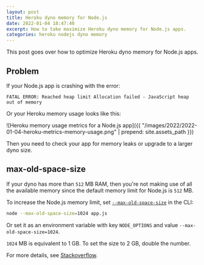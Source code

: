 ```yaml
---
layout: post
title: Heroku dyno memory for Node.js
date: 2022-01-04 18:47:40
excerpt: How to take maximize Heroku dyno memory for Node.js apps.
categories: heroku nodejs dyno memory
---
```


This post goes over how to optimize Heroku dyno memory for Node.js apps.

## Problem

If your Node.js app is crashing with the error:

```
FATAL ERROR: Reached heap limit Allocation failed - JavaScript heap out of memory
```

Or your Heroku memory usage looks like this:

![Heroku memory usage metrics for a Node.js app]({{ "/images/2022/2022-01-04-heroku-metrics-memory-usage.png" | prepend: site.assets_path }})

Then you need to check your app for memory leaks or upgrade to a larger dyno size.

## max-old-space-size

If your dyno has more than `512` MB RAM, then you're not making use of all the available memory since the default memory limit for Node.js is `512` MB.

To increase the Node.js memory limit, set [`--max-old-space-size`](https://nodejs.org/api/cli.html#cli_max_old_space_size_size_in_megabytes) in the CLI:

```sh
node --max-old-space-size=1024 app.js
```

Or set it as an environment variable with key `NODE_OPTIONS` and value `--max-old-space-size=1024`.

`1024` MB is equivalent to 1 GB. To set the size to 2 GB, double the number.

For more details, see [Stackoverflow](https://stackoverflow.com/questions/48387040/how-do-i-determine-the-correct-max-old-space-size-for-node-js).
